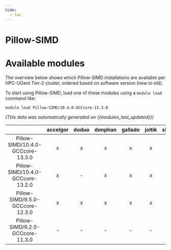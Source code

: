 ```yaml
---
hide:
  - toc
---
```


Pillow-SIMD
===========

# Available modules


The overview below shows which Pillow-SIMD installations are available per HPC-UGent Tier-2 cluster, ordered based on software version (new to old).

To start using Pillow-SIMD, load one of these modules using a `module load` command like:

```shell
module load Pillow-SIMD/10.4.0-GCCcore-13.3.0
```

*(This data was automatically generated on {{modules_last_updated}})*  

| |accelgor|doduo|donphan|gallade|joltik|shinx|
| :---: | :---: | :---: | :---: | :---: | :---: | :---: |
|Pillow-SIMD/10.4.0-GCCcore-13.3.0|x|x|x|x|x|x|
|Pillow-SIMD/10.4.0-GCCcore-13.2.0|x|-|x|x|x|x|
|Pillow-SIMD/9.5.0-GCCcore-12.3.0|x|x|x|x|x|x|
|Pillow-SIMD/9.2.0-GCCcore-11.3.0|-|-|-|-|-|x|
